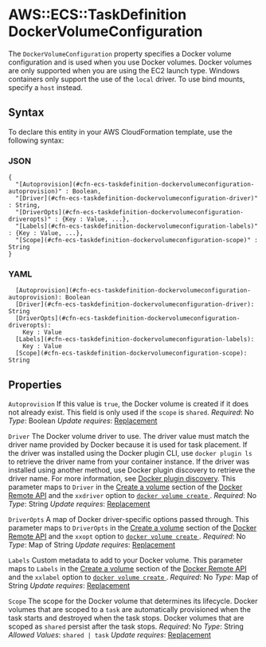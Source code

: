 # AWS::ECS::TaskDefinition DockerVolumeConfiguration<a name="aws-properties-ecs-taskdefinition-dockervolumeconfiguration"></a>

The `DockerVolumeConfiguration` property specifies a Docker volume configuration and is used when you use Docker volumes\. Docker volumes are only supported when you are using the EC2 launch type\. Windows containers only support the use of the `local` driver\. To use bind mounts, specify a `host` instead\.

## Syntax<a name="aws-properties-ecs-taskdefinition-dockervolumeconfiguration-syntax"></a>

To declare this entity in your AWS CloudFormation template, use the following syntax:

### JSON<a name="aws-properties-ecs-taskdefinition-dockervolumeconfiguration-syntax.json"></a>

```
{
  "[Autoprovision](#cfn-ecs-taskdefinition-dockervolumeconfiguration-autoprovision)" : Boolean,
  "[Driver](#cfn-ecs-taskdefinition-dockervolumeconfiguration-driver)" : String,
  "[DriverOpts](#cfn-ecs-taskdefinition-dockervolumeconfiguration-driveropts)" : {Key : Value, ...},
  "[Labels](#cfn-ecs-taskdefinition-dockervolumeconfiguration-labels)" : {Key : Value, ...},
  "[Scope](#cfn-ecs-taskdefinition-dockervolumeconfiguration-scope)" : String
}
```

### YAML<a name="aws-properties-ecs-taskdefinition-dockervolumeconfiguration-syntax.yaml"></a>

```
  [Autoprovision](#cfn-ecs-taskdefinition-dockervolumeconfiguration-autoprovision): Boolean
  [Driver](#cfn-ecs-taskdefinition-dockervolumeconfiguration-driver): String
  [DriverOpts](#cfn-ecs-taskdefinition-dockervolumeconfiguration-driveropts):
    Key : Value
  [Labels](#cfn-ecs-taskdefinition-dockervolumeconfiguration-labels):
    Key : Value
  [Scope](#cfn-ecs-taskdefinition-dockervolumeconfiguration-scope): String
```

## Properties<a name="aws-properties-ecs-taskdefinition-dockervolumeconfiguration-properties"></a>

`Autoprovision`  <a name="cfn-ecs-taskdefinition-dockervolumeconfiguration-autoprovision"></a>
If this value is `true`, the Docker volume is created if it does not already exist\.
This field is only used if the `scope` is `shared`\.
*Required*: No
*Type*: Boolean
*Update requires*: [Replacement](https://docs.aws.amazon.com/AWSCloudFormation/latest/UserGuide/using-cfn-updating-stacks-update-behaviors.html#update-replacement)

`Driver`  <a name="cfn-ecs-taskdefinition-dockervolumeconfiguration-driver"></a>
The Docker volume driver to use\. The driver value must match the driver name provided by Docker because it is used for task placement\. If the driver was installed using the Docker plugin CLI, use `docker plugin ls` to retrieve the driver name from your container instance\. If the driver was installed using another method, use Docker plugin discovery to retrieve the driver name\. For more information, see [Docker plugin discovery](https://docs.docker.com/engine/extend/plugin_api/#plugin-discovery)\. This parameter maps to `Driver` in the [Create a volume](https://docs.docker.com/engine/api/v1.35/#operation/VolumeCreate) section of the [Docker Remote API](https://docs.docker.com/engine/api/v1.35/) and the `xxdriver` option to [ `docker volume create` ](https://docs.docker.com/engine/reference/commandline/volume_create/)\.
*Required*: No
*Type*: String
*Update requires*: [Replacement](https://docs.aws.amazon.com/AWSCloudFormation/latest/UserGuide/using-cfn-updating-stacks-update-behaviors.html#update-replacement)

`DriverOpts`  <a name="cfn-ecs-taskdefinition-dockervolumeconfiguration-driveropts"></a>
A map of Docker driver\-specific options passed through\. This parameter maps to `DriverOpts` in the [Create a volume](https://docs.docker.com/engine/api/v1.35/#operation/VolumeCreate) section of the [Docker Remote API](https://docs.docker.com/engine/api/v1.35/) and the `xxopt` option to [ `docker volume create` ](https://docs.docker.com/engine/reference/commandline/volume_create/)\.
*Required*: No
*Type*: Map of String
*Update requires*: [Replacement](https://docs.aws.amazon.com/AWSCloudFormation/latest/UserGuide/using-cfn-updating-stacks-update-behaviors.html#update-replacement)

`Labels`  <a name="cfn-ecs-taskdefinition-dockervolumeconfiguration-labels"></a>
Custom metadata to add to your Docker volume\. This parameter maps to `Labels` in the [Create a volume](https://docs.docker.com/engine/api/v1.35/#operation/VolumeCreate) section of the [Docker Remote API](https://docs.docker.com/engine/api/v1.35/) and the `xxlabel` option to [ `docker volume create` ](https://docs.docker.com/engine/reference/commandline/volume_create/)\.
*Required*: No
*Type*: Map of String
*Update requires*: [Replacement](https://docs.aws.amazon.com/AWSCloudFormation/latest/UserGuide/using-cfn-updating-stacks-update-behaviors.html#update-replacement)

`Scope`  <a name="cfn-ecs-taskdefinition-dockervolumeconfiguration-scope"></a>
The scope for the Docker volume that determines its lifecycle\. Docker volumes that are scoped to a `task` are automatically provisioned when the task starts and destroyed when the task stops\. Docker volumes that are scoped as `shared` persist after the task stops\.
*Required*: No
*Type*: String
*Allowed Values*: `shared | task`
*Update requires*: [Replacement](https://docs.aws.amazon.com/AWSCloudFormation/latest/UserGuide/using-cfn-updating-stacks-update-behaviors.html#update-replacement)
